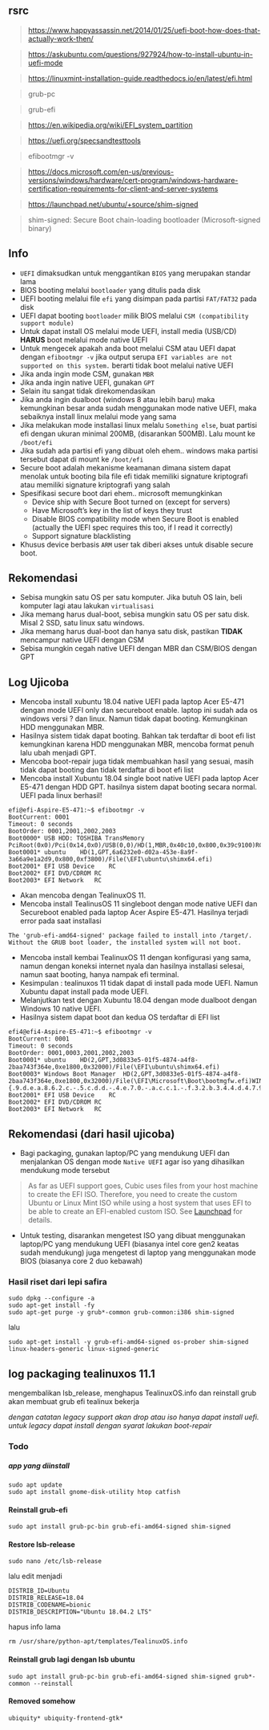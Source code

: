 ## **rsrc**
> https://www.happyassassin.net/2014/01/25/uefi-boot-how-does-that-actually-work-then/

> https://askubuntu.com/questions/927924/how-to-install-ubuntu-in-uefi-mode

> https://linuxmint-installation-guide.readthedocs.io/en/latest/efi.html

> grub-pc

> grub-efi

> https://en.wikipedia.org/wiki/EFI_system_partition

> https://uefi.org/specsandtesttools

> efibootmgr -v

> https://docs.microsoft.com/en-us/previous-versions/windows/hardware/cert-program/windows-hardware-certification-requirements-for-client-and-server-systems

> https://launchpad.net/ubuntu/+source/shim-signed

> shim-signed: Secure Boot chain-loading bootloader (Microsoft-signed binary)

## **Info**

- `UEFI` dimaksudkan untuk menggantikan `BIOS` yang merupakan standar lama
- BIOS booting melalui `bootloader` yang ditulis pada disk
- UEFI booting melalui file `efi` yang disimpan pada partisi `FAT/FAT32` pada disk 
- UEFI dapat booting `bootloader` milik BIOS melalui `CSM (compatibility support module)`
- Untuk dapat install OS melalui mode UEFI, install media (USB/CD) **HARUS** boot melalui mode native UEFI
- Untuk mengecek apakah anda boot melalui CSM atau UEFI dapat dengan `efibootmgr -v` jika output serupa `EFI variables are not supported on this system.` berarti tidak boot melalui native UEFI
- Jika anda ingin mode CSM, gunakan `MBR`
- Jika anda ingin native UEFI, gunakan `GPT`
- Selain itu sangat tidak direkomendasikan
- Jika anda ingin dualboot (windows 8 atau lebih baru) maka kemungkinan besar anda sudah menggunakan mode native UEFI, maka sebaiknya install linux melalui mode yang sama
- Jika melakukan mode installasi linux melalu `Something else`, buat partisi efi dengan ukuran minimal 200MB, (disarankan 500MB). Lalu mount ke `/boot/efi`
- Jika sudah ada partisi efi yang dibuat oleh ehem.. windows maka partisi tersebut dapat di mount ke `/boot/efi`
- Secure boot adalah mekanisme keamanan dimana sistem dapat menolak untuk booting bila file efi tidak memiliki signature kriptografi atau memiliki signature kriptografi yang salah
- Spesifikasi secure boot dari ehem.. microsoft memungkinkan 
  - Device ship with Secure Boot turned on (except for servers)
  - Have Microsoft’s key in the list of keys they trust
  - Disable BIOS compatibility mode when Secure Boot is enabled (actually the UEFI spec requires this too, if I read it correctly)
  - Support signature blacklisting
- Khusus device berbasis `ARM` user tak diberi akses untuk disable secure boot. 

## **Rekomendasi**

* Sebisa mungkin satu OS per satu komputer. Jika butuh OS lain, beli komputer lagi atau lakukan `virtualisasi`
* Jika memang harus dual-boot, sebisa mungkin satu OS per satu disk. Misal 2 SSD, satu linux satu windows.
* Jika memang harus dual-boot dan hanya satu disk, pastikan **TIDAK** mencampur native UEFI dengan CSM
* Sebisa mungkin cegah native UEFI dengan MBR dan CSM/BIOS dengan GPT

## **Log Ujicoba**

* Mencoba install xubuntu 18.04 native UEFI pada laptop Acer E5-471 dengan mode UEFI only dan secureboot enable. laptop ini sudah ada os windows versi ? dan linux. Namun tidak dapat booting. Kemungkinan HDD menggunakan MBR.
* Hasilnya sistem tidak dapat booting. Bahkan tak terdaftar di boot efi list kemungkinan karena HDD menggunakan MBR, mencoba format penuh lalu ubah menjadi GPT. 
* Mencoba boot-repair juga tidak membuahkan hasil yang sesuai, masih tidak dapat booting dan tidak terdaftar di boot efi list
* Mencoba install Xubuntu 18.04 single boot native UEFI pada laptop Acer E5-471 dengan HDD GPT. hasilnya sistem dapat booting secara normal. UEFI pada linux berhasil!
```
efi@efi-Aspire-E5-471:~$ efibootmgr -v
BootCurrent: 0001
Timeout: 0 seconds
BootOrder: 0001,2001,2002,2003
Boot0000* USB HDD: TOSHIBA TransMemory	PciRoot(0x0)/Pci(0x14,0x0)/USB(0,0)/HD(1,MBR,0x40c10,0x800,0x39c9100)RC
Boot0001* ubuntu	HD(1,GPT,6a6232e0-d02a-453e-8a9f-3a66a9e1a2d9,0x800,0xf3800)/File(\EFI\ubuntu\shimx64.efi)
Boot2001* EFI USB Device	RC
Boot2002* EFI DVD/CDROM	RC
Boot2003* EFI Network	RC
```
* Akan mencoba dengan TealinuxOS 11.
* Mencoba install TealinusOS 11 singleboot dengan mode native UEFI dan Secureboot enabled pada laptop Acer Aspire E5-471. Hasilnya terjadi error pada saat installasi
```
The 'grub-efi-amd64-signed' package failed to install into /target/.
Without the GRUB boot loader, the installed system will not boot.
```
* Mencoba install kembai TealinuxOS 11 dengan konfigurasi yang sama, namun dengan koneksi internet nyala dan hasilnya installasi selesai, namun saat booting, hanya nampak efi terminal. 
* Kesimpulan : tealinuxos 11 tidak dapat di install pada mode UEFI. Namun Xubuntu dapat install pada mode UEFI.
* Melanjutkan test dengan Xubuntu 18.04 dengan mode dualboot dengan Windows 10 native UEFI.
* Hasilnya sistem dapat boot dan kedua OS terdaftar di EFI list
```
efi4@efi4-Aspire-E5-471:~$ efibootmgr -v
BootCurrent: 0001
Timeout: 0 seconds
BootOrder: 0001,0003,2001,2002,2003
Boot0001* ubuntu	HD(2,GPT,3d0833e5-01f5-4874-a4f8-2baa743f364e,0xe1800,0x32000)/File(\EFI\ubuntu\shimx64.efi)
Boot0003* Windows Boot Manager	HD(2,GPT,3d0833e5-01f5-4874-a4f8-2baa743f364e,0xe1800,0x32000)/File(\EFI\Microsoft\Boot\bootmgfw.efi)WINDOWS.........x...B.C.D.O.B.J.E.C.T.=.{.9.d.e.a.8.6.2.c.-.5.c.d.d.-.4.e.7.0.-.a.c.c.1.-.f.3.2.b.3.4.4.d.4.7.9.5.}...M................
Boot2001* EFI USB Device	RC
Boot2002* EFI DVD/CDROM	RC
Boot2003* EFI Network	RC
```

## **Rekomendasi (dari hasil ujicoba)**

* Bagi packaging, gunakan laptop/PC yang mendukung UEFI dan menjalankan OS dengan mode `Native UEFI` agar iso yang dihasilkan mendukung mode tersebut
>  As far as UEFI support goes, Cubic uses files from your host machine to create the EFI ISO. Therefore, you need to create the custom Ubuntu or Linux Mint ISO while using a host system that uses EFI to be able to create an EFI-enabled custom ISO. See [Launchpad](https://answers.launchpad.net/cubic/+question/387566) for details.

* Untuk testing, disarankan mengetest ISO yang dibuat menggunakan laptop/PC yang mendukung UEFI (biasanya intel core gen2 keatas sudah mendukung) juga mengetest di laptop yang menggunakan mode BIOS (biasanya core 2 duo kebawah)

### Hasil riset dari lepi safira
```
sudo dpkg --configure -a
sudo apt-get install -fy
sudo apt-get purge -y grub*-common grub-common:i386 shim-signed
```
lalu
```
sudo apt-get install -y grub-efi-amd64-signed os-prober shim-signed linux-headers-generic linux-signed-generic
```
## log packaging tealinuxos 11.1
mengembalikan lsb_release, menghapus TealinuxOS.info dan reinstall grub 
akan membuat grub efi tealinux bekerja

*dengan catatan legacy support akan drop atau iso hanya dapat install uefi.
untuk legacy dapat install dengan syarat lakukan boot-repair*

### Todo
##### app yang diinstall
```
sudo apt update
sudo apt install gnome-disk-utility htop catfish
```
#### Reinstall grub-efi
```
sudo apt install grub-pc-bin grub-efi-amd64-signed shim-signed
```
#### Restore lsb-release
```
sudo nano /etc/lsb-release
```
lalu edit menjadi
```
DISTRIB_ID=Ubuntu
DISTRIB_RELEASE=18.04
DISTRIB_CODENAME=bionic
DISTRIB_DESCRIPTION="Ubuntu 18.04.2 LTS"
```
hapus info lama
```
rm /usr/share/python-apt/templates/TealinuxOS.info
```
#### Reinstall grub lagi dengan lsb ubuntu
```
sudo apt install grub-pc-bin grub-efi-amd64-signed shim-signed grub*-common --reinstall
```
#### Removed somehow
```
ubiquity* ubiquity-frontend-gtk*
```
